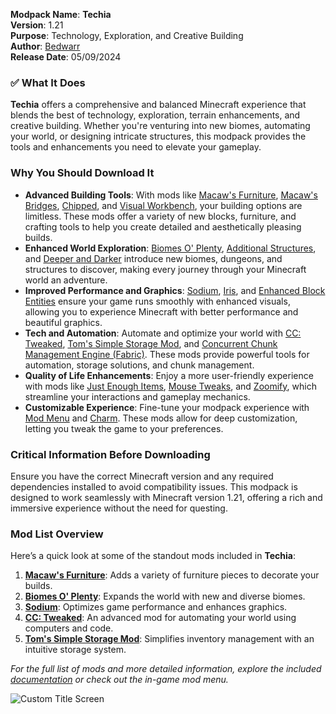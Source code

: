 **Modpack Name**: **Techia**  
**Version**: 1.21  
**Purpose**: Technology, Exploration, and Creative Building  
**Author**: [Bedwarr](https://modrinth.com/user/Bedwarr)  
**Release Date**: 05/09/2024

### ✅ What It Does
**Techia** offers a comprehensive and balanced Minecraft experience that blends the best of technology, exploration, terrain enhancements, and creative building. Whether you're venturing into new biomes, automating your world, or designing intricate structures, this modpack provides the tools and enhancements you need to elevate your gameplay.

### Why You Should Download It
- **Advanced Building Tools**: With mods like [Macaw's Furniture](https://modrinth.com/mod/macaws-furniture), [Macaw's Bridges](https://modrinth.com/mod/macaws-bridges), [Chipped](https://modrinth.com/mod/chipped), and [Visual Workbench](https://modrinth.com/mod/visual-workbench), your building options are limitless. These mods offer a variety of new blocks, furniture, and crafting tools to help you create detailed and aesthetically pleasing builds.
- **Enhanced World Exploration**: [Biomes O' Plenty](https://modrinth.com/mod/biomes-o-plenty), [Additional Structures](https://modrinth.com/mod/additional-structures), and [Deeper and Darker](https://modrinth.com/mod/deeper-and-darker) introduce new biomes, dungeons, and structures to discover, making every journey through your Minecraft world an adventure.
- **Improved Performance and Graphics**: [Sodium](https://modrinth.com/mod/sodium), [Iris](https://modrinth.com/mod/iris), and [Enhanced Block Entities](https://modrinth.com/mod/ebe) ensure your game runs smoothly with enhanced visuals, allowing you to experience Minecraft with better performance and beautiful graphics.
- **Tech and Automation**: Automate and optimize your world with [CC: Tweaked](https://modrinth.com/mod/cc-tweaked), [Tom's Simple Storage Mod](https://modrinth.com/mod/toms-storage), and [Concurrent Chunk Management Engine (Fabric)](https://modrinth.com/mod/c2me-fabric). These mods provide powerful tools for automation, storage solutions, and chunk management.
- **Quality of Life Enhancements**: Enjoy a more user-friendly experience with mods like [Just Enough Items](https://modrinth.com/mod/jei), [Mouse Tweaks](https://modrinth.com/mod/mouse-tweaks), and [Zoomify](https://modrinth.com/mod/zoomify), which streamline your interactions and gameplay mechanics.
- **Customizable Experience**: Fine-tune your modpack experience with [Mod Menu](https://modrinth.com/mod/modmenu) and [Charm](https://modrinth.com/mod/charm). These mods allow for deep customization, letting you tweak the game to your preferences.

### Critical Information Before Downloading
Ensure you have the correct Minecraft version and any required dependencies installed to avoid compatibility issues. This modpack is designed to work seamlessly with Minecraft version 1.21, offering a rich and immersive experience without the need for questing.

### Mod List Overview
Here’s a quick look at some of the standout mods included in **Techia**:

1. **[Macaw's Furniture](https://modrinth.com/mod/macaws-furniture)**: Adds a variety of furniture pieces to decorate your builds.
2. **[Biomes O' Plenty](https://modrinth.com/mod/biomes-o-plenty)**: Expands the world with new and diverse biomes.
3. **[Sodium](https://modrinth.com/mod/sodium)**: Optimizes game performance and enhances graphics.
4. **[CC: Tweaked](https://modrinth.com/mod/cc-tweaked)**: An advanced mod for automating your world using computers and code.
5. **[Tom's Simple Storage Mod](https://modrinth.com/mod/toms-storage)**: Simplifies inventory management with an intuitive storage system.

*For the full list of mods and more detailed information, explore the included [documentation](https://github.com/Xylo4388/Techia/blob/main/INCLUDED_MODS.md) or check out the in-game mod menu.*

![Custom Title Screen](https://cdn.modrinth.com/data/cached_images/12e5585b5e285e9ec090d43d9f2052d4e040f0cd.png)
